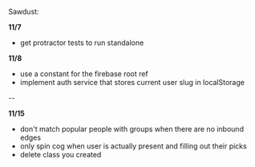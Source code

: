 Sawdust:

__11/7__
* get protractor tests to run standalone

__11/8__
* use a constant for the firebase root ref
* implement auth service that stores current user slug in localStorage

--

__11/15__
* don't match popular people with groups when there are no inbound edges
* only spin cog when user is actually present and filling out their picks
* delete class you created
